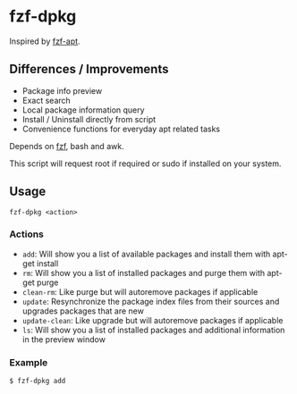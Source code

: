 # fzf-dpkg

Inspired by [fzf-apt](https://github.com/krickelkrakel/fzf-apt).

## Differences / Improvements

- Package info preview
- Exact search
- Local package information query
- Install / Uninstall directly from script
- Convenience functions for everyday apt related tasks

Depends on [fzf](https://github.com/junegunn/fzf), bash and awk.

This script will request root if required or sudo if installed on your system.

## Usage

`fzf-dpkg <action>`

### Actions

- `add`: Will show you a list of available packages and install them with apt-get install
- `rm`: Will show you a list of installed packages and purge them with apt-get purge
- `clean-rm`: Like purge but will autoremove packages if applicable
- `update`: Resynchronize the package index files from their sources and upgrades packages that are new
- `update-clean`: Like upgrade but will autoremove packages if applicable
- `ls`: Will show you a list of installed packages and additional information in the preview window

### Example

```bash
$ fzf-dpkg add
```
